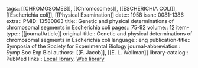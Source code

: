 tags:: [[CHROMOSOMES]], [[Chromosomes]], [[ESCHERICHIA COLI]], [[Escherichia coli]], [[Physical Examination]]
date:: 1958
issn:: 0081-1386
extra:: PMID: 13580863
title:: Genetic and physical determinations of chromosomal segments in Escherichia coli
pages:: 75-92
volume:: 12
item-type:: [[journalArticle]]
original-title:: Genetic and physical determinations of chromosomal segments in Escherichia coli
language:: eng
publication-title:: Symposia of the Society for Experimental Biology
journal-abbreviation:: Symp Soc Exp Biol
authors:: [[F. Jacob]], [[E. L. Wollman]]
library-catalog:: PubMed
links:: [Local library](zotero://select/library/items/K88TJKRM), [Web library](https://www.zotero.org/users/6106196/items/K88TJKRM)
